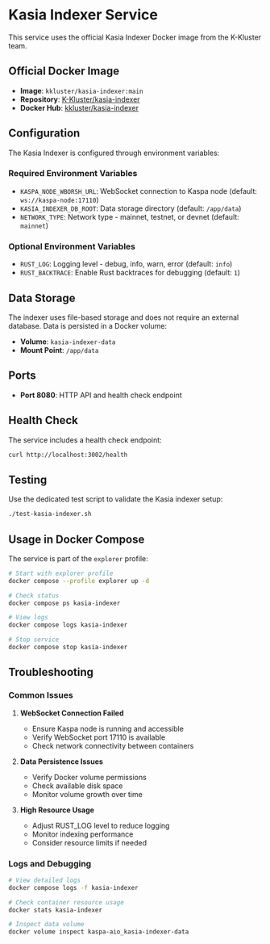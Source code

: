 # Kasia Indexer Service

This service uses the official Kasia Indexer Docker image from the K-Kluster team.

## Official Docker Image

- **Image**: `kkluster/kasia-indexer:main`
- **Repository**: [K-Kluster/kasia-indexer](https://github.com/K-Kluster/kasia-indexer)
- **Docker Hub**: [kkluster/kasia-indexer](https://hub.docker.com/r/kkluster/kasia-indexer)

## Configuration

The Kasia Indexer is configured through environment variables:

### Required Environment Variables

- `KASPA_NODE_WBORSH_URL`: WebSocket connection to Kaspa node (default: `ws://kaspa-node:17110`)
- `KASIA_INDEXER_DB_ROOT`: Data storage directory (default: `/app/data`)
- `NETWORK_TYPE`: Network type - mainnet, testnet, or devnet (default: `mainnet`)

### Optional Environment Variables

- `RUST_LOG`: Logging level - debug, info, warn, error (default: `info`)
- `RUST_BACKTRACE`: Enable Rust backtraces for debugging (default: `1`)

## Data Storage

The indexer uses file-based storage and does not require an external database. Data is persisted in a Docker volume:

- **Volume**: `kasia-indexer-data`
- **Mount Point**: `/app/data`

## Ports

- **Port 8080**: HTTP API and health check endpoint

## Health Check

The service includes a health check endpoint:

```bash
curl http://localhost:3002/health
```

## Testing

Use the dedicated test script to validate the Kasia indexer setup:

```bash
./test-kasia-indexer.sh
```

## Usage in Docker Compose

The service is part of the `explorer` profile:

```bash
# Start with explorer profile
docker compose --profile explorer up -d

# Check status
docker compose ps kasia-indexer

# View logs
docker compose logs kasia-indexer

# Stop service
docker compose stop kasia-indexer
```

## Troubleshooting

### Common Issues

1. **WebSocket Connection Failed**
   - Ensure Kaspa node is running and accessible
   - Verify WebSocket port 17110 is available
   - Check network connectivity between containers

2. **Data Persistence Issues**
   - Verify Docker volume permissions
   - Check available disk space
   - Monitor volume growth over time

3. **High Resource Usage**
   - Adjust RUST_LOG level to reduce logging
   - Monitor indexing performance
   - Consider resource limits if needed

### Logs and Debugging

```bash
# View detailed logs
docker compose logs -f kasia-indexer

# Check container resource usage
docker stats kasia-indexer

# Inspect data volume
docker volume inspect kaspa-aio_kasia-indexer-data
```